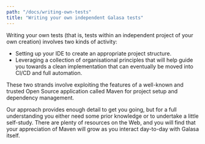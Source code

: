 ```yaml
---
path: "/docs/writing-own-tests"
title: "Writing your own independent Galasa tests"
---
```


Writing your own tests (that is, tests within an independent project of your own creation) involves two kinds of activity:

- Setting up your IDE to create an appropriate project structure.
- Leveraging a collection of organisational principles that will help guide you towards a clean implementation that can eventually be moved into CI/CD and full automation.

These two strands involve exploiting the features of a well-known and trusted Open Source application called Maven for project setup and dependency management.

Our approach provides enough detail to get you going, but for a full understanding you either need some prior knowledge or to undertake a little self-study. There are plenty of resources on the Web, and you will find that your appreciation of Maven will grow as you interact day-to-day with Galasa itself.
